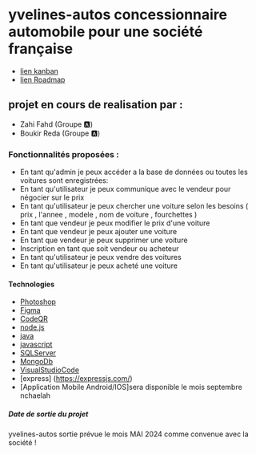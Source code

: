 # yvelines-autos concessionnaire automobile pour une société  française
- [lien kanban](https://github.com/users/Zahifahd/projects/1/views/1)
- [lien Roadmap](https://github.com/users/Zahifahd/projects/1/views/4)

## projet en cours de realisation par :
  - Zahi Fahd  (Groupe 🅰️)
  - Boukir Reda  (Groupe 🅰️) 

### Fonctionnalités proposées :

- En tant qu'admin je peux accéder a la base de données ou toutes les voitures sont enregistrées:
- En tant qu'utilisateur je peux communique avec le vendeur pour négocier sur le prix
- En tant qu'utilisateur je peux chercher une voiture selon les besoins ( prix , l'annee , modele , nom de voiture , fourchettes )
- En tant que vendeur je peux modifier le prix d'une voiture
- En tant que vendeur je peux ajouter une voiture
- En tant que vendeur je peux supprimer une voiture
- Inscription en tant que soit vendeur ou acheteur
- En tant qu'utilisateur je peux vendre des voitures
- En tant qu'utilisateur je peux acheté une voiture

#### Technologies 
- [Photoshop](https://www.adobe.com/fr/products/photoshop.html)
- [Figma](https://www.figma.com/)
- [CodeQR](https://fr.qr-code-generator.com/)
- [node.js](https://nodejs.org/en)
- [java](https://www.java.com/fr/)
- [javascript](https://www.java.com/fr/download/ie_manual.jsp)
- [SQLServer](https://www.microsoft.com/en-us/sql-server/sql-server-downloads)
- [MongoDb](https://www.mongodb.com/fr-fr)
- [VisualStudioCode](https://code.visualstudio.com/)
- [express] (https://expressjs.com/)
- [Application Mobile Android/IOS]sera disponible le mois septembre nchaelah


##### Date de sortie du projet 
yvelines-autos sortie prévue le mois MAI 2024 comme convenue avec la société  !
